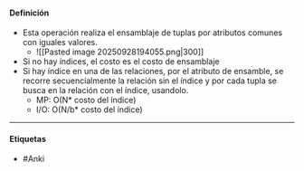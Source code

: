 #### Definición
- Esta operación realiza el ensamblaje de tuplas por atributos comunes con iguales valores.
	- ![[Pasted image 20250928194055.png|300]]
- Si no hay índices, el costo es el costo de ensamblaje
- Si hay índice en una de las relaciones, por el atributo de ensamble, se recorre secuencialmente la relación sin el índice y por cada tupla se busca en la relación con el índice, usandolo.
	- MP: O(N* costo del índice)
	- I/O: O(N/b* costo del índice)
***
#### Etiquetas
- #Anki 